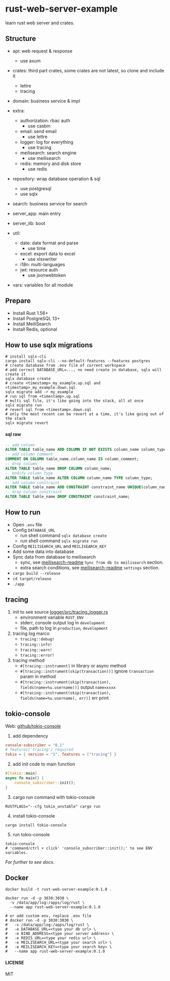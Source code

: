 # rust-web-server-example
  learn rust web server and crates.

## Structure
- api: web request & response
    - use axum

- crates: third part crates, some crates are not latest, so clone and include it
    - lettre
    - tracing

- domain: business service & impl

- extra:
    - authorization: rbac auth
        - use casbin
    - email: send email
        - use lettre
    - logger: log for everything
        - use tracing
    - meilisearch: search engine
        - use meilisearch
    - redis: memory and disk store
        - use redis

- repository: wrap database operation & sql
    - use postgresql
    - use sqlx

- search: business service for search

- server_app: main entry

- server_lib: boot

- util:
    - date: date format and parse
        - use time
    - excel: export data to excel
        - use xlsxwriter
    - i18n: multi-languages
    - jwt: resource auth
        - use jsonwebtoken

- vars: variables for all module

## Prepare
- Install Rust 1.56+
- Install PostgreSQL 13+
- Install MeiliSearch
- Install Redis, optional


## How to use sqlx migrations
```shell
# install sqlx-cli
cargo install sqlx-cli --no-default-features --features postgres
# create database from .env file of current workspace
# add correct DATABASE_URL=..., no need create in database, sqlx will create it
sqlx database create
# create <timestamp>_my_example.up.sql and <timestamp>_my_example.down.sql
sqlx migrate add -r my_example
# run sql from <timestamp>.up.sql
# multi sql file, it's like going into the stack, all at once
sqlx migrate run
# revert sql from <timestamp>.down.sql
# only the most recent can be revert at a time, it's like going out of the stack
sqlx migrate revert
```
#### sql raw
```sql
-- add column
ALTER TABLE table_name ADD COLUMN IF NOT EXISTS column_name column_type NOT NULL DEFAULT default_value;
-- add column comment
COMMENT ON COLUMN table_name.column_name IS column_comment;
-- drop column
ALTER TABLE table_name DROP COLUMN column_name;
-- modify column type
ALTER TABLE table_name ALTER COLUMN column_name TYPE column_type;
-- add column constraint
ALTER TABLE table_name ADD CONSTRAINT constraint_name UNIQUE(column_name);
-- drop column constraint
ALTER TABLE table_name DROP CONSTRAINT constraint_name;
```

## How to run
- Open `.env` file
- Config `DATABASE_URL`
    - run shell command `sqlx database create`
    - run shell command `sqlx migrate run`
- Config `MEILISEARCH_URL` and `MEILISEARCH_KEY`
- Add some data into database
- Sync data from database to meilisearch
    - sync, see [meilisearch-readme](search/README.md) `Sync from db to meilisearch` section.
    - extra search conditions, see [meilisearch-readme](search/README.md) `settings` section.
- `cargo build --release`
- `cd target/release`
- `./app`

## tracing
1. init to see source [logger/src/tracing_logger.rs](logger/src/tracing_logger.rs)
    - environment variable `RUST_ENV`
    - stderr, console output log in `development`
    - file, path to log in `production`, `development`
2. tracing log marco
    - `tracing::debug!`
    - `tracing::info!`
    - `tracing::warn!`
    - `tracing::error!`
3. tracing method 
    - `#[tracing::instrument]` in library or async method
    - `#[tracing::instrument(skip(transaction))]` ignore `transaction` param in method
    - `#[tracing::instrument(skip(transaction), fields(name=%u.username))]` output `name=xxxx`
    - `#[tracing::instrument(skip(transaction), fields(name=%u.username), err)]` err print

## tokio-console
Web: [github/tokio-console](https://github.com/tokio-rs/console)
1. add dependency
```toml
console-subscriber = "0.1"
# features['tracing'] required
tokio = { version = "1", features = ["tracing"] }
```
2. add init code to main function
```rust
#[tokio::main]
async fn main() {
    console_subscriber::init();
}
```
3. cargo run command with tokio-console
```shell
RUSTFLAGS="--cfg tokio_unstable" cargo run
```
4. install tokio-console
```shell
cargo install tokio-console
```
5. run tokio-console
```shell
tokio-console
# 'command/ctrl + click' 'console_subscriber::init();' to see ENV variables.
```
*For further to see docs*.

## Docker
```shell
docker build -t rust-web-server-example:0.1.0 .

docker run -d -p 3030:3030 \
  -v /data/app/log:/apps/log/rust \
  --name app rust-web-server-example:0.1.0

# or add custom env, replace .env file
# docker run -d -p 3030:3030 \
#   -v /data/app/log:/apps/log/rust \
#   -e DATABASE_URL=<type your db url> \
#   -e BIND_ADDRESS=<type your server address> \
#   -e REDIS_URL=<type your redis url> \
#   -e MEILISEARCH_URL=<type your search url> \
#   -e MEILISEARCH_KEY=<type your search key> \
#   --name app rust-web-server-example:0.1.0
```
#### LICENSE
MIT
